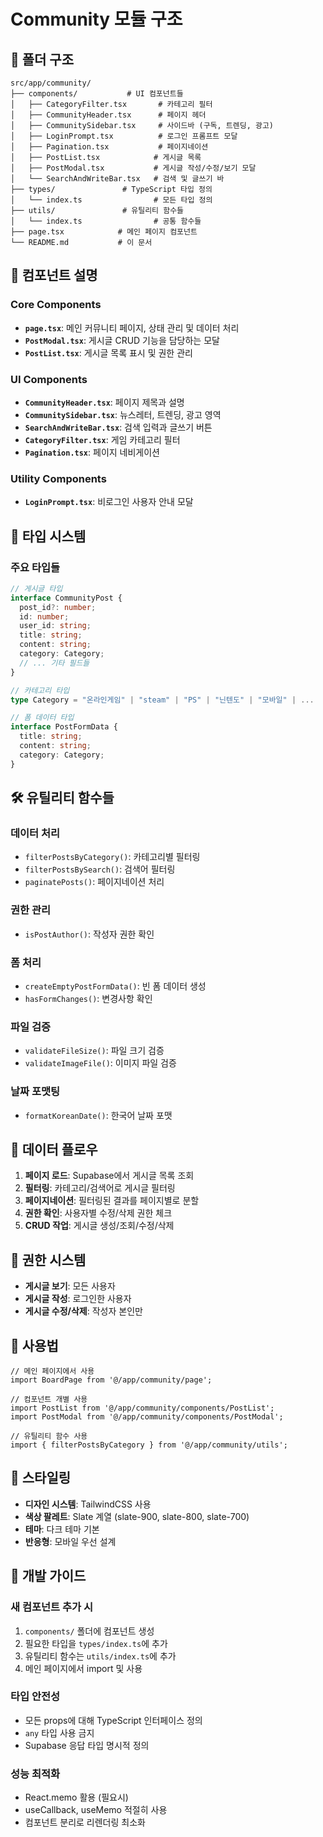 # Community 모듈 구조

## 📁 폴더 구조

```
src/app/community/
├── components/           # UI 컴포넌트들
│   ├── CategoryFilter.tsx       # 카테고리 필터
│   ├── CommunityHeader.tsx      # 페이지 헤더
│   ├── CommunitySidebar.tsx     # 사이드바 (구독, 트렌딩, 광고)
│   ├── LoginPrompt.tsx          # 로그인 프롬프트 모달
│   ├── Pagination.tsx           # 페이지네이션
│   ├── PostList.tsx            # 게시글 목록
│   ├── PostModal.tsx           # 게시글 작성/수정/보기 모달
│   └── SearchAndWriteBar.tsx   # 검색 및 글쓰기 바
├── types/               # TypeScript 타입 정의
│   └── index.ts                # 모든 타입 정의
├── utils/               # 유틸리티 함수들
│   └── index.ts                # 공통 함수들
├── page.tsx            # 메인 페이지 컴포넌트
└── README.md           # 이 문서
```

## 🔧 컴포넌트 설명

### Core Components

- **`page.tsx`**: 메인 커뮤니티 페이지, 상태 관리 및 데이터 처리
- **`PostModal.tsx`**: 게시글 CRUD 기능을 담당하는 모달
- **`PostList.tsx`**: 게시글 목록 표시 및 권한 관리

### UI Components

- **`CommunityHeader.tsx`**: 페이지 제목과 설명
- **`CommunitySidebar.tsx`**: 뉴스레터, 트렌딩, 광고 영역
- **`SearchAndWriteBar.tsx`**: 검색 입력과 글쓰기 버튼
- **`CategoryFilter.tsx`**: 게임 카테고리 필터
- **`Pagination.tsx`**: 페이지 네비게이션

### Utility Components

- **`LoginPrompt.tsx`**: 비로그인 사용자 안내 모달

## 📝 타입 시스템

### 주요 타입들

```typescript
// 게시글 타입
interface CommunityPost {
  post_id?: number;
  id: number;
  user_id: string;
  title: string;
  content: string;
  category: Category;
  // ... 기타 필드들
}

// 카테고리 타입
type Category = "온라인게임" | "steam" | "PS" | "닌텐도" | "모바일" | ...

// 폼 데이터 타입
interface PostFormData {
  title: string;
  content: string;
  category: Category;
}
```

## 🛠 유틸리티 함수들

### 데이터 처리
- `filterPostsByCategory()`: 카테고리별 필터링
- `filterPostsBySearch()`: 검색어 필터링
- `paginatePosts()`: 페이지네이션 처리

### 권한 관리
- `isPostAuthor()`: 작성자 권한 확인

### 폼 처리
- `createEmptyPostFormData()`: 빈 폼 데이터 생성
- `hasFormChanges()`: 변경사항 확인

### 파일 검증
- `validateFileSize()`: 파일 크기 검증
- `validateImageFile()`: 이미지 파일 검증

### 날짜 포맷팅
- `formatKoreanDate()`: 한국어 날짜 포맷

## 🔄 데이터 플로우

1. **페이지 로드**: Supabase에서 게시글 목록 조회
2. **필터링**: 카테고리/검색어로 게시글 필터링
3. **페이지네이션**: 필터링된 결과를 페이지별로 분할
4. **권한 확인**: 사용자별 수정/삭제 권한 체크
5. **CRUD 작업**: 게시글 생성/조회/수정/삭제

## 🔐 권한 시스템

- **게시글 보기**: 모든 사용자
- **게시글 작성**: 로그인한 사용자
- **게시글 수정/삭제**: 작성자 본인만

## 🚀 사용법

```tsx
// 메인 페이지에서 사용
import BoardPage from '@/app/community/page';

// 컴포넌트 개별 사용
import PostList from '@/app/community/components/PostList';
import PostModal from '@/app/community/components/PostModal';

// 유틸리티 함수 사용
import { filterPostsByCategory } from '@/app/community/utils';
```

## 🎨 스타일링

- **디자인 시스템**: TailwindCSS 사용
- **색상 팔레트**: Slate 계열 (slate-900, slate-800, slate-700)
- **테마**: 다크 테마 기본
- **반응형**: 모바일 우선 설계

## 🔧 개발 가이드

### 새 컴포넌트 추가 시
1. `components/` 폴더에 컴포넌트 생성
2. 필요한 타입을 `types/index.ts`에 추가
3. 유틸리티 함수는 `utils/index.ts`에 추가
4. 메인 페이지에서 import 및 사용

### 타입 안전성
- 모든 props에 대해 TypeScript 인터페이스 정의
- `any` 타입 사용 금지
- Supabase 응답 타입 명시적 정의

### 성능 최적화
- React.memo 활용 (필요시)
- useCallback, useMemo 적절히 사용
- 컴포넌트 분리로 리렌더링 최소화